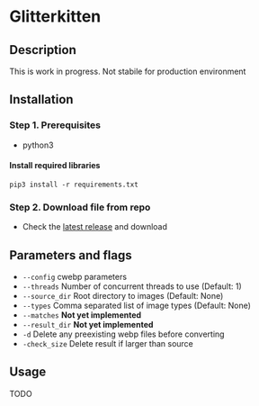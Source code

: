 # Glitterkitten

## Description

This is work in progress. Not stabile for production environment

## Installation

### Step 1. Prerequisites
            
- python3  

#### Install required libraries

    pip3 install -r requirements.txt        
    
### Step 2. Download file from repo

* Check the [latest release](https://github.com/Pr00xxy/glitterkitten/releases/latest) and download
    
## Parameters and flags

- `--config`        cwebp parameters
- `--threads`       Number of concurrent threads to use (Default: 1)
- `--source_dir`    Root directory to images (Default: None)
- `--types`         Comma separated list of image types  (Default: None)
- `--matches`       __Not yet implemented__
- `--result_dir`    __Not yet implemented__
- `-d`              Delete any preexisting webp files before converting
- `-check_size`     Delete result if larger than source

## Usage

TODO